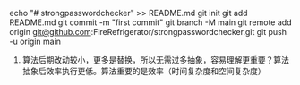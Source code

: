 echo "# strongpasswordchecker" >> README.md
git init
git add README.md
git commit -m "first commit"
git branch -M main
git remote add origin git@github.com:FireRefrigerator/strongpasswordchecker.git
git push -u origin main

1. 算法后期改动较小，更多是替换，所以无需过多抽象，容易理解更重要？算法抽象后效率执行更低。算法重要的是效率（时间复杂度和空间复杂度）